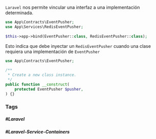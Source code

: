 `Laravel` nos permite vincular una interfaz a una implementación determinada.

```php
use App\Contracts\EventPusher;
use App\Services\RedisEventPusher;
 
$this->app->bind(EventPusher::class, RedisEventPusher::class);
```

Esto indica que debe inyectar un `RedisEventPusher` cuando una clase requiera una implementación de `EventPusher`

```php
use App\Contracts\EventPusher;
 
/**
 * Create a new class instance.
 */
public function __construct(
    protected EventPusher $pusher,
) {}
```
### Tags
##### #Laravel 
##### #Laravel-Service-Containers